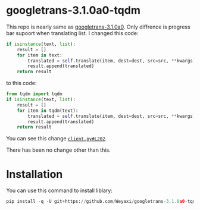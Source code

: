 # googletrans-3.1.0a0-tqdm

This repo is nearly same as [googletrans-3.1.0a0](https://pypi.org/project/googletrans/3.1.0a0/). Only diffrence is progress bar supoort when translating list. I changed this code:

```python
if isinstance(text, list):
    result = []
    for item in text:
        translated = self.translate(item, dest=dest, src=src, **kwargs)
        result.append(translated)
    return result
```

to this code:

```python
from tqdm import tqdm
if isinstance(text, list):
    result = []
    for item in tqdm(text):
        translated = self.translate(item, dest=dest, src=src, **kwargs)
        result.append(translated)
    return result
```

You can see this change [`client.py#L202`](https://github.com/Weyaxi/googletrans-3.1.0a0-tqdm/blob/main/googletrans/client.py#L202).

There has been no change other than this. 

# Installation
You can use this command to install liblary:

```python
pip install -q -U git+https://github.com/Weyaxi/googletrans-3.1.0a0-tqdm
```

